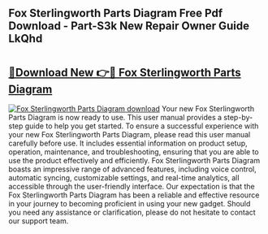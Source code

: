 ## Fox Sterlingworth Parts Diagram Free Pdf Download - Part-S3k New Repair Owner Guide LkQhd

# <h2><a href="http://dfszeu.blite.top/?on=Fox+Sterlingworth+Parts+Diagram">🔗Download New 👉🔴 Fox Sterlingworth Parts Diagram</a></h2>

[![Fox Sterlingworth Parts Diagram download](https://i.imgur.com/lujVjoI.png)](http://dfszeu.blite.top/?on=Fox+Sterlingworth+Parts+Diagram)
Your new Fox Sterlingworth Parts Diagram is now ready to use. This user manual provides a step-by-step guide to help you get started. To ensure a successful experience with your new Fox Sterlingworth Parts Diagram, please read this user manual carefully before use. It includes essential information on product setup, operation, maintenance, and troubleshooting, ensuring that you are able to use the product effectively and efficiently. Fox Sterlingworth Parts Diagram boasts an impressive range of advanced features, including voice control, automatic syncing, customizable settings, and real-time analytics, all accessible through the user-friendly interface. Our expectation is that the Fox Sterlingworth Parts Diagram has been a reliable and effective resource in your journey to becoming proficient in using your new gadget. Should you need any assistance or clarification, please do not hesitate to contact our support team.
